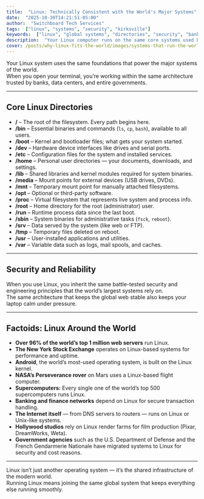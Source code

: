 ```yaml
---
title:  "Linux: Technically Consistent with the World's Major Systems"
date:  "2025-10-30T14:21:51-05:00"
author:  "Switchboard Tech Services"
tags:  ["linux", "systems", "security", "kirksville"]
keywords:  ["linux", "global systems", "directories", "security", "banks", "servers"]
description:  "Your Linux computer runs on the same core systems used by the internet, banks, and major institutions around the world."
cover: /posts/why-linux-fits-the-world/images/systems-that-run-the-world.webp
---
```


Your Linux system uses the same foundations that power the major systems of the world.  
When you open your terminal, you’re working within the same architecture trusted by banks, data centers, and entire governments.

---

## Core Linux Directories

- **/** – The root of the filesystem. Every path begins here.  
- **/bin** – Essential binaries and commands (`ls`, `cp`, `bash`), available to all users.  
- **/boot** – Kernel and bootloader files; what gets your system started.  
- **/dev** – Hardware device interfaces like drives and serial ports.  
- **/etc** – Configuration files for the system and installed services.  
- **/home** – Personal user directories — your documents, downloads, and settings.  
- **/lib** – Shared libraries and kernel modules required for system binaries.  
- **/media** – Mount points for external devices (USB drives, DVDs).  
- **/mnt** – Temporary mount point for manually attached filesystems.  
- **/opt** – Optional or third-party software.  
- **/proc** – Virtual filesystem that represents live system and process info.  
- **/root** – Home directory for the root (administrator) user.  
- **/run** – Runtime process data since the last boot.  
- **/sbin** – System binaries for administrative tasks (`fsck`, `reboot`).  
- **/srv** – Data served by the system (like web or FTP).  
- **/tmp** – Temporary files deleted on reboot.  
- **/usr** – User-installed applications and utilities.  
- **/var** – Variable data such as logs, mail spools, and caches.

---

## Security and Reliability

When you use Linux, you inherit the same battle-tested security and engineering principles that the world’s largest systems rely on.  
The same architecture that keeps the global web stable also keeps your laptop calm under pressure.

---

## Factoids: Linux Around the World

- **Over 96% of the world’s top 1 million web servers** run Linux.  
- **The New York Stock Exchange** operates on Linux-based systems for performance and uptime.  
- **Android**, the world’s most-used operating system, is built on the Linux kernel.  
- **NASA’s Perseverance rover** on Mars uses a Linux-based flight computer.  
- **Supercomputers:** Every single one of the world’s top 500 supercomputers runs Linux.  
- **Banking and finance networks** depend on Linux for secure transaction handling.  
- **The Internet itself** — from DNS servers to routers — runs on Linux or Unix-like systems.  
- **Hollywood studios** rely on Linux render farms for film production (Pixar, DreamWorks, Weta).  
- **Government agencies** such as the U.S. Department of Defense and the French Gendarmerie Nationale have migrated systems to Linux for security and cost reasons.

---

Linux isn’t just another operating system — it’s the shared infrastructure of the modern world.  
Running Linux means joining the same global system that keeps everything else running smoothly.
